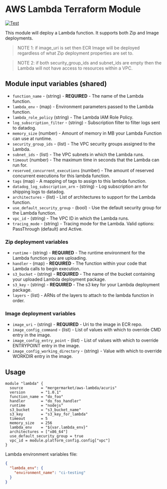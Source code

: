 # AWS Lambda Terraform Module

[![Test](https://github.com/mergermarket/terraform-acuris-aws-lambda/actions/workflows/test.yml/badge.svg)](https://github.com/mergermarket/terraform-acuris-aws-lambda/actions/workflows/test.yml)

This module will deploy a Lambda function. It supports both Zip and Image deployments.

> NOTE 1: if image_uri is set then ECR Image will be deployed regardless of what Zip deployment properties are set to.

> NOTE 2: if both security_group_ids and subnet_ids are empty then the Lambda will not have access to resources within a VPC.

## Module input variables (shared)

- `function_name` - (string) - **REQUIRED** - The name of the Lambda function.
- `lambda_env` - (map) - Environment parameters passed to the Lambda function.
- `lambda_role_policy` (string) - The Lambda IAM Role Policy.
- `log_subscription_filter` - (string) - Subscription filter to filter logs sent to datadog.
- `memory_size` (number) - Amount of memory in MB your Lambda Function can use at runtime.
- `security_group_ids` - (list) - The VPC security groups assigned to the Lambda.
- `subnet_ids` - (list) - The VPC subnets in which the Lambda runs.
- `timeout` (number) - The maximum time in seconds that the Lambda can run for.
- `reserved_concurrent_executions` (number) - The amount of reserved concurrent executions for this lambda function.
- `tags` (map) - A mapping of tags to assign to this lambda function.
- `datadog_log_subscription_arn` - (string) - Log subscription arn for shipping logs to datadog.
- `architectures` - (list) - List of architectures to support for the Lambda function.
- `use_default_security_group` - (bool) - Use the default security group for the Lambda function.
- `vpc_id` - (string) - The VPC ID in which the Lambda runs.
- `tracing_mode` - (string) - Tracing mode for the Lambda. Valid options: PassThrough (default) and Active.

### Zip deployment variables
- `runtime` - (string) - **REQUIRED** - The runtime environment for the Lambda function you are uploading.
- `handler` - (map) - **REQUIRED** - The function within your code that Lambda calls to begin execution.
- `s3_bucket` - (string) - **REQUIRED** - The name of the bucket containing your uploaded Lambda deployment package.
- `s3_key` - (string) - **REQUIRED** - The s3 key for your Lambda deployment package.
- `layers` - (list) - ARNs of the layers to attach to the lambda function in order.

### Image deployment variables
- `image_uri` - (string) - **REQUIRED** - Uri to the image in ECR repo.
- `image_config_command` - (list) - List of values with which to override CMD entry in the image.
- `image_config_entry_point` - (list) - List of values with which to override ENTRYPOINT entry in the image.
- `image_config_working_directory` - (string) - Value with which to override WORKDIR entry in the image.


## Usage

```hcl
module "lambda" {
  source        = "mergermarket/aws-lambda/acuris"
  version       = "1.0.1"
  function_name = "do_foo"
  handler       = "do_foo_handler"
  runtime       = "nodejs"
  s3_bucket     = "s3_bucket_name"
  s3_key        = "s3_key_for_lambda"
  timeout       = 5
  memory_size   = 256
  lambda_env    = "${var.lambda_env}"
  architectures = ["x86_64"]
  use_default_security_group = true
  vpc_id = module.platform_config.config["vpc"]
}
```
Lambda environment variables file:
```json
{
  "lambda_env": {
    "environment_name": "ci-testing"
  }
}
```
